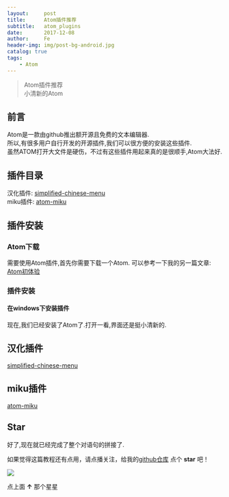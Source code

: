 ```yaml
---
layout:     post
title:      Atom插件推荐
subtitle:   atom_plugins
date:       2017-12-08
author:     Fe
header-img: img/post-bg-android.jpg
catalog: true
tags:
    - Atom
---
```

>Atom插件推荐  
小清新的Atom

## 前言

Atom是一款由github推出额开源且免费的文本编辑器.  
所以,有很多用户自行开发的开源插件,我们可以很方便的安装这些插件.  
虽然ATOM打开大文件是硬伤，不过有这些插件用起来真的是很顺手,Atom大法好.

## 插件目录

汉化插件: [simplified-chinese-menu](https://github.com/chinakids/atom-simplified-chinese-menu)  
miku插件:
[atom-miku](https://github.com/sunqibuhuake/atom-miku)  

## 插件安装
### Atom下载

需要使用Atom插件,首先你需要下载一个Atom.
可以参考一下我的另一篇文章:
[Atom初体验](https://fedemo.github.io/2017/11/26/Atom%E5%88%9D%E4%BD%93%E9%AA%8C/)

### 插件安装
#### 在windows下安装插件
现在,我们已经安装了Atom了.打开一看,界面还是挺小清新的.


## 汉化插件

[simplified-chinese-menu](https://github.com/chinakids/atom-simplified-chinese-menu)  

## miku插件

[atom-miku](https://github.com/sunqibuhuake/atom-miku)  

## Star
好了,现在就已经完成了整个对语句的拼接了.  

如果觉得这篇教程还有点用，请点播关注，给我的[github仓库](https://github.com/FeDemo/fedemo.github.io) 点个 **star** 吧！

![](https://fedemo.github.io/posts_img/2017-12-08-blog_re0/13.png)

点上面 **↑** 那个星星
